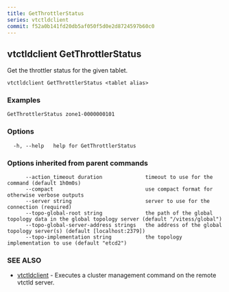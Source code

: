 ```yaml
---
title: GetThrottlerStatus
series: vtctldclient
commit: f52a0b141fd20db5af050f5d0e2d8724597b60c0
---
```

## vtctldclient GetThrottlerStatus

Get the throttler status for the given tablet.

```
vtctldclient GetThrottlerStatus <tablet alias>
```

### Examples

```
GetThrottlerStatus zone1-0000000101
```

### Options

```
  -h, --help   help for GetThrottlerStatus
```

### Options inherited from parent commands

```
      --action_timeout duration              timeout to use for the command (default 1h0m0s)
      --compact                              use compact format for otherwise verbose outputs
      --server string                        server to use for the connection (required)
      --topo-global-root string              the path of the global topology data in the global topology server (default "/vitess/global")
      --topo-global-server-address strings   the address of the global topology server(s) (default [localhost:2379])
      --topo-implementation string           the topology implementation to use (default "etcd2")
```

### SEE ALSO

* [vtctldclient](../)	 - Executes a cluster management command on the remote vtctld server.

